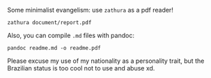 Some minimalist evangelism: use `zathura` as a pdf reader!

`zathura document/report.pdf`

Also, you can compile `.md` files with pandoc:

`pandoc readme.md -o readme.pdf`

Please excuse my use of my nationality as a personality trait, but the Brazilian status is too cool not to use and abuse xd.
